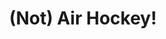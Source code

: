 ---
  title: (Not) Air Hockey!
  url: https://www.youtube.com/watch?v=meLD5UZH6Qk
  frame: /images/not_air_hockey.png
---